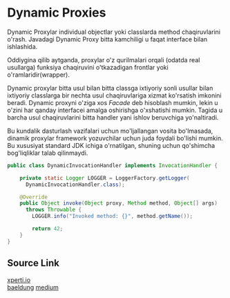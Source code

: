 # Dynamic Proxies

Dynamic Proxylar individual objectlar yoki classlarda method chaqiruvlarini o'rash. Javadagi Dynamic Proxy bitta kamchiligi
u faqat interface bilan ishlashida.

Oddiygina qilib aytganda, proxylar o'z qurilmalari orqali (odatda real usullarga) funksiya chaqiruvini o'tkazadigan
frontlar yoki o'ramlaridir(wrapper).

Dynamic proxylar bitta usul bilan bitta classga ixtiyoriy sonli usullar bilan ixtiyoriy classlarga bir nechta usul
chaqiruvlariga xizmat ko'rsatish imkonini beradi. Dynamic proxyni o'ziga xos _Facade_ deb hisoblash mumkin, lekin u
o'zini har qanday interfacei amalga oshirishga o'xshatishi mumkin. Tagida u barcha usul chaqiruvlarini bitta handler
yani ishlov beruvchiga yo'naltiradi.

Bu kundalik dasturlash vazifalari uchun mo'ljallangan vosita bo'lmasada, dinamik proxylar framework yozuvchilar
uchun juda foydali bo'lishi mumkin. Bu xususiyat standard JDK ichiga o'rnatilgan, shuning uchun qo'shimcha bog'liqliklar
talab qilinmaydi.

```java
public class DynamicInvocationHandler implements InvocationHandler {

    private static Logger LOGGER = LoggerFactory.getLogger(
      DynamicInvocationHandler.class);

    @Override
    public Object invoke(Object proxy, Method method, Object[] args) 
      throws Throwable {
        LOGGER.info("Invoked method: {}", method.getName());

        return 42;
    }
}
```

## Source Link

[xperti.io](https://xperti.io/blogs/java-dynamic-proxies-introduction/#:~:text=What%20is%20Java%20Dynamic%20Proxy,instead%20of%20the%20original%20one) </br>
[baeldung](https://www.baeldung.com/java-dynamic-proxies)
[medium](https://medium.com/@spac.valentin/java-dynamic-proxy-mechanism-and-how-spring-is-using-it-93756fc707d5)
